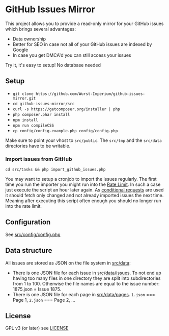 # GitHub Issues Mirror

This project allows you to provide a read-only mirror for your GitHub issues which brings several advantages:

* Data ownership
* Better for SEO in case not all of your GitHub issues are indexed by Google
* In case you get DMCA'd you can still access your issues

Try it, it's easy to setup! No database needed

## Setup

* `git clone https://github.com/Wurst-Imperium/github-issues-mirror.git`
* `cd github-issues-mirror/src`
* `curl -s https://getcomposer.org/installer | php`
* `php composer.phar install`
* `npm install`
* `npm run compileCSS`
* `cp config/config.example.php config/config.php`

Make sure to point your vhost to `src/public`. The `src/tmp` and the `src/data` directories have to be writable.

### Import issues from GitHub

`cd src/tasks && php import_github_issues.php`

You may want to setup a cronjob to import the issues regularly. The first time you run the importer you might run into the [Rate Limit](https://developer.github.com/v3/rate_limit/). In such a case just execute the script an hour later again. As [conditional requests](https://developer.github.com/v3/#conditional-requests) are used it should fetch only changed and not already imported issues the next time. Meaning after executing this script often enough you should no longer run into the rate limit.

## Configuration

See [src/config/config.php](src/config/config.example.php)

## Data structure

All issues are stored as JSON on the file system in [src/data](src/data):

* There is one JSON file for each issue in [src/data/issues](src/data/issues). To not end up having too many files in one directory they are split into subdirectories from 1 to 100. Otherwise the file names are equal to the issue number: 1875.json = Issue 1875.
* There is one JSON file for each page in [src/data/pages](src/data/pages). `1.json` === Page 1, `2.json` === Page 2, ...

## License

GPL v3 (or later) see [LICENSE](LICENSE)
